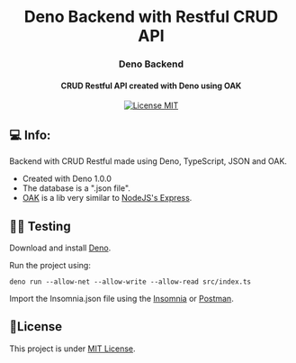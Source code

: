 <h1 align="center">
  <br>
  Deno Backend with Restful CRUD API
  <br>
</h1>

<h3 align="center">Deno Backend</h4>

<h4 align="center">CRUD Restful API created with Deno using OAK</h4>
<p align="center">
  <a href="https://opensource.org/licenses/MIT">
    <img src="https://img.shields.io/badge/License-MIT-blue.svg" alt="License MIT">
  </a>
</p>

## 💻 Info:

Backend with CRUD Restful made using Deno, TypeScript, JSON and OAK.

* Created with Deno 1.0.0
* The database is a ".json file".
* [OAK](https://github.com/oakserver/oak) is a lib very similar to [NodeJS's Express](https://expressjs.com).

## 👨‍🏫 Testing

Download and install [Deno](https://deno.land/).

Run the project using:

```
deno run --allow-net --allow-write --allow-read src/index.ts
```

Import the Insomnia.json file using the [Insomnia](https://insomnia.rest/download/) or [Postman](https://www.postman.com/).


## 📝License
This project is under [MIT License](LICENSE.md).
